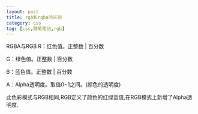 ```yaml
---
layout: post
title: rgb和rgba的区别
category: css
tag: [css,随笔笔记,rgb]
---
```


RGBA与RGB
R：红色值。正整数 | 百分数

G：绿色值。正整数 | 百分数

B：蓝色值。正整数 | 百分数

A：Alpha透明度。取值0~1之间。(颜色的透明度)

此色彩模式与RGB相同,RGB定义了颜色的红绿蓝值,在RGB模式上新增了Alpha透明度.

